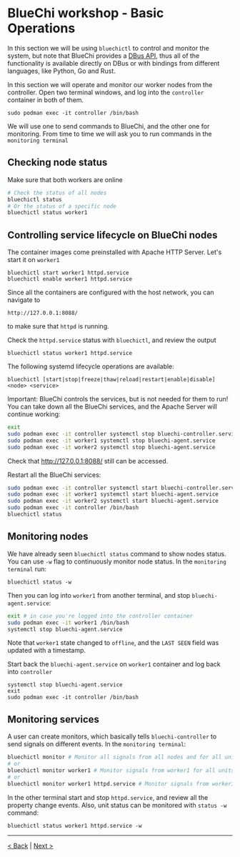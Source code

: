 # BlueChi workshop - Basic Operations

In this section we will be using `bluechictl` to control and monitor the system, but note that BlueChi provides a [DBus API](https://bluechi.readthedocs.io/en/latest/api/description/), thus all of the functionality is available directly on DBus or with bindings from different languages, like Python, Go and Rust.

In this section we will operate and monitor our worker nodes from the controller. Open two terminal windows, and log into the `controller` container in both of them.

```
sudo podman exec -it controller /bin/bash
```

We will use one to send commands to BlueChi, and the other one for monitoring. From time to time we will ask you to run commands in the `monitoring terminal`

## Checking node status

Make sure that both workers are online

```bash
# Check the status of all nodes
bluechictl status
# Or the status of a specific node
bluechictl status worker1
```

## Controlling service lifecycle on BlueChi nodes

The container images come preinstalled with Apache HTTP Server. Let's start it on `worker1`

```
bluechictl start worker1 httpd.service
bluechictl enable worker1 httpd.service
```

Since all the containers are configured with the host network, you can navigate to
```
http://127.0.0.1:8088/
```
to make sure that `httpd` is running.

Check the `httpd.service` status with `bluechictl`, and review the output

```
bluechictl status worker1 httpd.service
```

The following systemd lifecycle operations are available:

```
bluechictl [start|stop|freeze|thaw|reload|restart|enable|disable] <node> <service>
```

Important: BlueChi controls the services, but is not needed for them to run! You can take down all the BlueChi services, and the Apache Server will continue working:

```bash
exit
sudo podman exec -it controller systemctl stop bluechi-controller.service
sudo podman exec -it worker1 systemctl stop bluechi-agent.service
sudo podman exec -it worker2 systemctl stop bluechi-agent.service
```

Check that http://127.0.0.1:8088/ still can be accessed.

Restart all the BlueChi services:

```bash
sudo podman exec -it controller systemctl start bluechi-controller.service
sudo podman exec -it worker1 systemctl start bluechi-agent.service
sudo podman exec -it worker2 systemctl start bluechi-agent.service
sudo podman exec -it controller /bin/bash
bluechictl status
```

## Monitoring nodes

We have already seen `bluechictl status` command to show nodes status. You can use `-w` flag to continuously monitor node status. In the `monitoring terminal` run:

```
bluechictl status -w
```

Then you can log into `worker1` from another terminal, and stop `bluechi-agent.service`:

```bash
exit # in case you're logged into the controller container
sudo podman exec -it worker1 /bin/bash
systemctl stop bluechi-agent.service
```

Note that `worker1` state changed to `offline`, and the `LAST SEEN` field was updated with a timestamp.

Start back the `bluechi-agent.service` on `worker1` container and log back into `controller`

```
systemctl stop bluechi-agent.service
exit
sudo podman exec -it controller /bin/bash
```

## Monitoring services

A user can create monitors, which basically tells `bluechi-controller` to send signals on different events. In the `monitoring terminal`:

```bash
bluechictl monitor # Monitor all signals from all nodes and for all units
# or
bluechictl monitor worker1 # Monitor signals from worker1 for all units
# or
bluechictl monitor worker1 httpd.service # Monitor signals from worker1 for httpd
```

In the other terminal start and stop `httpd.service`, and review all the property change events. Also, unit status can be monitored with `status -w` command:

```
bluechictl status worker1 httpd.service -w
```

---

[< Back](1.SETUP.md) | [Next >](3.DEPLOY_APPLICATION.md)
